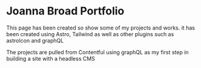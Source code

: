 # Joanna Broad Portfolio
This page has been created so show some of my projects and works.
it has been created using Astro, Tailwind as well as other plugins such as astroIcon and graphQL 

The projects are pulled from Contentful using graphQL as my first step in building a site with a headless CMS

